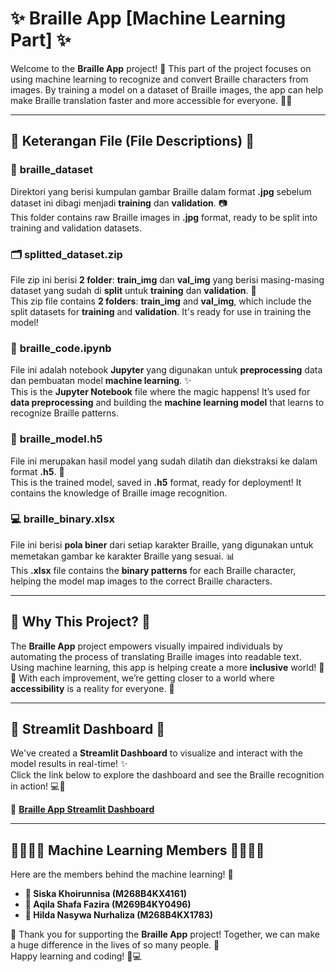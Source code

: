 # ✨ Braille App [Machine Learning Part] ✨

Welcome to the **Braille App** project! 🌸 This part of the project focuses on using machine learning to recognize and convert Braille characters from images. By training a model on a dataset of Braille images, the app can help make Braille translation faster and more accessible for everyone. 🤖💖

---

## 🌟 Keterangan File (File Descriptions) 🌟

### 📸 **braille_dataset**
Direktori yang berisi kumpulan gambar Braille dalam format **.jpg** sebelum dataset ini dibagi menjadi **training** dan **validation**. 📷  
This folder contains raw Braille images in **.jpg** format, ready to be split into training and validation datasets.

### 🗂️ **splitted_dataset.zip**
File zip ini berisi **2 folder**: **train_img** dan **val_img** yang berisi masing-masing dataset yang sudah di **split** untuk **training** dan **validation**. 🎁  
This zip file contains **2 folders**: **train_img** and **val_img**, which include the split datasets for **training** and **validation**. It's ready for use in training the model!

### 📑 **braille_code.ipynb**
File ini adalah notebook **Jupyter** yang digunakan untuk **preprocessing** data dan pembuatan model **machine learning**. ✨  
This is the **Jupyter Notebook** file where the magic happens! It’s used for **data preprocessing** and building the **machine learning model** that learns to recognize Braille patterns.

### 🧠 **braille_model.h5**
File ini merupakan hasil model yang sudah dilatih dan diekstraksi ke dalam format **.h5**. 🔮  
This is the trained model, saved in **.h5** format, ready for deployment! It contains the knowledge of Braille image recognition.

### 💻 **braille_binary.xlsx**
File ini berisi **pola biner** dari setiap karakter Braille, yang digunakan untuk memetakan gambar ke karakter Braille yang sesuai. 📊  
This **.xlsx** file contains the **binary patterns** for each Braille character, helping the model map images to the correct Braille characters.

---

## 🌷 Why This Project? 🌷

The **Braille App** project empowers visually impaired individuals by automating the process of translating Braille images into readable text. Using machine learning, this app is helping create a more **inclusive** world! 🌈✨ With each improvement, we’re getting closer to a world where **accessibility** is a reality for everyone. 🌸

---

## 🌺 Streamlit Dashboard 🌺

We've created a **Streamlit Dashboard** to visualize and interact with the model results in real-time! ✨  
Click the link below to explore the dashboard and see the Braille recognition in action! 💻🎉

🔗 [**Braille App Streamlit Dashboard**](https://dashboard-fgpfsdetquexzskp45mwbm.streamlit.app/)

---

## 👩‍💻👨‍💻 **Machine Learning Members** 👩‍💻👨‍💻

Here are the members behind the machine learning! 💖

- **🌷 Siska Khoirunnisa (M268B4KX4161)**
- **🌻 Aqila Shafa Fazira (M269B4KY0496)**
- **🌺 Hilda Nasywa Nurhaliza (M268B4KX1783)**

💖 Thank you for supporting the **Braille App** project! Together, we can make a huge difference in the lives of so many people. 🌟  
Happy learning and coding! 🎉💻
